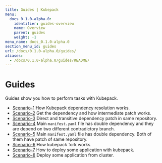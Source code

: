 ```yaml
---
title: Guides | Kubepack
menu:
  docs_0.1.0-alpha.0:
    identifier: guides-overview
    name: Overview
    parent: guides
    weight: -1
menu_name: docs_0.1.0-alpha.0
section_menu_id: guides
url: /docs/0.1.0-alpha.0/guides/
aliases:
  - /docs/0.1.0-alpha.0/guides/README/
---
```


# Guides

Guides show you how to perform tasks with Kubepack.

- [Scenario-1](/docs/guides/scenario-1.md) How Kubepack dependency resolution works.
- [Scenario-2](/docs/guides/scenario-2.md) Get the dependency and how intermediate patch works.
- [Scenario-3](/docs/guides/scenario-3.md) Direct and transitive dependency patch in same repository. 
- [Scenario-4](/docs/guides/scenario-4.md) Main `manifest.yaml` file has double dependency and they are depend on two different contradictory branch. 
- [Scenario-5](/docs/guides/scenario-5.md) Main `manifest.yaml` file has double dependency. Both of them have patch of same repository.
- [Scenario-6](/docs/guides/scenario-6.md) How kubepack fork works. 
- [Scenario-7](/docs/guides/scenario-7.md) How to deploy some application with kubepack.
- [Scenario-8](/docs/guides/scenario-8.md) Deploy some application from cluster.

